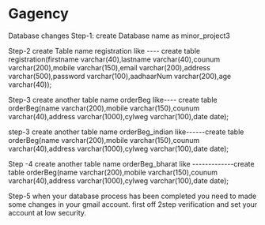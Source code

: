 # Gagency
Database changes 
Step-1:
  create Database name as minor_project3
  
Step-2
  create Table name registration
     like ---- create table registration(firstname varchar(40),lastname varchar(40),counum varchar(200),mobile varchar(150),email varchar(200),address varchar(500),password varchar(100),aadhaarNum varchar(200),age varchar(40));
    
 Step-3
 create another table name orderBeg
    like---- create table orderBeg(name varchar(200),mobile varchar(150),counum varchar(40),address varchar(1000),cylweg varchar(100),date date);
    
step-3
    create another table name orderBeg_indian
        like------create table orderBeg(name varchar(200),mobile varchar(150),counum varchar(40),address varchar(1000),cylweg varchar(100),date date);
        
Step -4
   create another table name orderBeg_bharat
    like -------------create table orderBeg(name varchar(200),mobile varchar(150),counum varchar(40),address varchar(1000),cylweg varchar(100),date date);
    
 Step-5
    when your database process has been completed you need to made some changes in your gmail account. first off 2step verification and set your account at low security.
